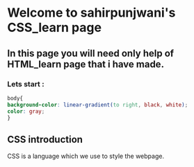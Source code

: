 # Welcome to sahirpunjwani's CSS_learn page
## In this page you will need only help of HTML_learn page that i have made.
### Lets start :
```css
body{
background-color: linear-gradient(to right, black, white);
color: gray;
}
```
## CSS introduction
CSS is a language which we use to style the webpage.




